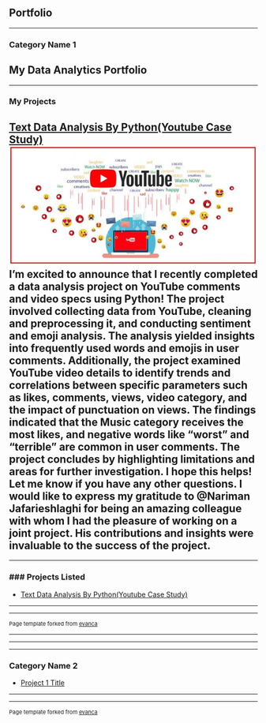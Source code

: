 ## Portfolio

---

### Category Name 1 
## My Data Analytics Portfolio


---

### My Projects

[Text Data Analysis By Python(Youtube Case Study)](https://www.linkedin.com/pulse/text-data-analysis-python-youtube-case-study-azadeh-irani)
<img src="images/youtube.jpg?raw=true"/>
<br>
I’m excited to announce that I recently completed a data analysis project on YouTube comments and video specs using Python! The project involved collecting data from YouTube, cleaning and preprocessing it, and conducting sentiment and emoji analysis. The analysis yielded insights into frequently used words and emojis in user comments. Additionally, the project examined YouTube video details to identify trends and correlations between specific parameters such as likes, comments, views, video category, and the impact of punctuation on views. The findings indicated that the Music category receives the most likes, and negative words like “worst” and “terrible” are common in user comments. The project concludes by highlighting limitations and areas for further investigation. I hope this helps! Let me know if you have any other questions. I would like to express my gratitude to @Nariman Jafarieshlaghi for being an amazing colleague with whom I had the pleasure of working on a joint project. His contributions and insights were invaluable to the success of the project.
<br>
---

---

### ### Projects Listed

- [Text Data Analysis By Python(Youtube Case Study)](https://www.linkedin.com/pulse/text-data-analysis-python-youtube-case-study-azadeh-irani)



---




---
<p style="font-size:11px">Page template forked from <a href="https://github.com/evanca/quick-portfolio">evanca</a></p>
<!-- Remove above link if you don't want to attibute -->

---
<!--[Project 2 Title](/pdf/sample_presentation.pdf)
<img src="images/dummy_thumbnail.jpg?raw=true"/>
-->
---
<!--[Project 3 Title](http://example.com/)
<img src="images/dummy_thumbnail.jpg?raw=true"/>
-->
---

### Category Name 2

- [Project 1 Title](http://example.com/)
<!-- - [Project 2 Title](http://example.com/) -->
<!-- - [Project 3 Title](http://example.com/) -->
<!-- - [Project 4 Title](http://example.com/) -->
<!-- - [Project 5 Title](http://example.com/) -->

---




---
<p style="font-size:11px">Page template forked from <a href="https://github.com/evanca/quick-portfolio">evanca</a></p>
<!-- Remove above link if you don't want to attibute -->
